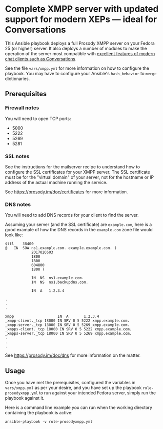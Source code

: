# Complete XMPP server with updated support for modern XEPs — ideal for Conversations

This Ansible playbook deploys a full Prosody XMPP server on your Fedora 25
(or higher) server.  It also deploys a number of modules to make the operation
of the server most compatible with [excellent features of modern chat clients
such as Conversations](https://github.com/siacs/Conversations/blob/master/README.md#xmpp-features).

See the file `vars/xmpp.yml` for more information on how to configure the playbook.
You may have to configure your Ansible's `hash_behavior` to `merge` dictionaries.

## Prerequisites

### Firewall notes

You will need to open TCP ports:

* 5000
* 5222
* 5269
* 5281

### SSL notes

See the instructions for the mailserver recipe to understand how to configure the
SSL certificates for your XMPP server.  The SSL certificate must be for the
"virtual domain" of your server, not for the hostname or IP address of the actual
machine running the service.

See https://prosody.im/doc/certificates for more information.

### DNS notes

You will need to add DNS records for your client to find the server.

Assuming your server (and the SSL certificate) are `example.com`, here is a
good example of how the DNS records in the `example.com` zone file would look like:

```
$ttl	38400
@	IN	SOA	ns1.example.com. example.example.com. (
			2017020603
			1800
			1800
			604800
			1800 )

			IN	NS  ns1.example.com.
			IN	NS  ns1.backupdns.com.
			
			IN	A   1.2.3.4

.
.
.

xmpp                    IN  A       1.2.3.4
_xmpp-client._tcp 18000 IN SRV 0 5 5222 xmpp.example.com.
_xmpp-server._tcp 18000 IN SRV 0 5 5269 xmpp.example.com.
_xmpps-client._tcp 18000 IN SRV 0 5 5222 xmpp.example.com.
_xmpps-server._tcp 18000 IN SRV 0 5 5269 xmpp.example.com.
.
.
.
```

See https://prosody.im/doc/dns for more information on the matter.

## Usage

Once you have met the prerequisites, configured the variables in `vars/xmpp.yml` as per your desire, and you have set up the playbook `role-prosodyxmpp.yml` to run against your intended Fedora server, simply run the playbook against it.

Here is a command line example you can run when the working directory containing the playbook is active:

```
ansible-playbook -v role-prosodyxmpp.yml
```
